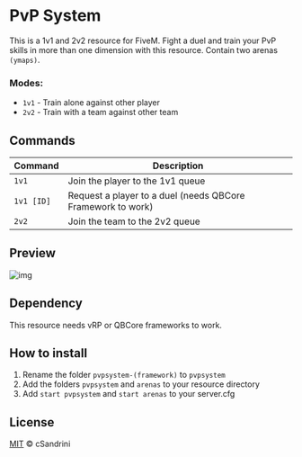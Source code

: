 # PvP System
This is a 1v1 and 2v2 resource for FiveM.
Fight a duel and train your PvP skills in more than one dimension with this resource. 
Contain two arenas `(ymaps)`.

### Modes:
- `1v1` - Train alone against other player
- `2v2` - Train with a team against other team

## Commands

| Command | Description |
| ------- | ----------- |
| `1v1` | Join the player to the 1v1 queue |
| `1v1 [ID]` | Request a player to a duel (needs QBCore Framework to work) |
| `2v2` | Join the team to the 2v2 queue |

## Preview
![img](https://user-images.githubusercontent.com/55068969/194797053-001effa5-4cc3-46b7-9446-e690a7f454ce.png)

## Dependency
This resource needs vRP or QBCore frameworks to work. 

## How to install
1. Rename the folder `pvpsystem-(framework)` to `pvpsystem`
2. Add the folders `pvpsystem` and `arenas` to your resource directory
3. Add `start pvpsystem` and `start arenas` to your server.cfg

## License
[MIT](LICENSE) © cSandrini

